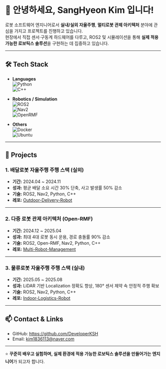 # 👋 안녕하세요, SangHyeon Kim 입니다!

로봇 소프트웨어 엔지니어로서 **실내/실외 자율주행**, **멀티로봇 관제 아키텍처** 분야에 관심을 가지고 프로젝트를 진행하고 있습니다.  
현장에서 직접 센서·구동계 하드웨어를 다루고, ROS2 및 시뮬레이션을 통해 **실제 적용 가능한 로보틱스 솔루션**을 구현하는 데 집중하고 있습니다.  

---

## 🛠 Tech Stack

- **Languages**  
  ![Python](https://img.shields.io/badge/Python-3776AB?style=flat&logo=python&logoColor=white)  
  ![C++](https://img.shields.io/badge/C++-00599C?style=flat&logo=c%2B%2B&logoColor=white)

- **Robotics / Simulation**  
  ![ROS2](https://img.shields.io/badge/ROS2-Foxglove?style=flat&logo=ros&logoColor=white)  
  ![Nav2](https://img.shields.io/badge/Nav2-22314E?style=flat)  
  ![OpenRMF](https://img.shields.io/badge/Open--RMF-22314E?style=flat)  

- **Others**  
  ![Docker](https://img.shields.io/badge/Docker-2496ED?style=flat&logo=docker&logoColor=white)  
  ![Ubuntu](https://img.shields.io/badge/Ubuntu-E95420?style=flat&logo=ubuntu&logoColor=white)  

---

## 🚀 Projects

### 1. 배달로봇 자율주행 주행 스택 (실외)
- **기간:** 2024.04 ~ 2024.11  
- **성과:** 평균 배달 소요 시간 30% 단축, 사고 발생률 50% 감소  
- **기술:** ROS2, Nav2, Python, C++  
- **레포:** [Outdoor-Delivery-Robot](https://github.com/username/Outdoor-Delivery-Robot)

---

### 2. 다중 로봇 관제 아키텍처 (Open-RMF)
- **기간:** 2024.12 ~ 2025.04  
- **성과:** 최대 4대 로봇 동시 운용, 경로 충돌률 90% 감소  
- **기술:** ROS2, Open-RMF, Nav2, Python, C++  
- **레포:** [Multi-Robot-Management](https://github.com/username/Multi-Robot-Management)

---

### 3. 물류로봇 자율주행 주행 스택 (실내)
- **기간:** 2025.05 ~ 2025.08  
- **성과:** LiDAR 기반 Localization 정확도 향상, 180° 센서 제약 속 안정적 주행 확보  
- **기술:** ROS2, Nav2, Python, C++  
- **레포:** [Indoor-Logistics-Robot](https://github.com/username/Indoor-Logistics-Robot)

---

## 📫 Contact & Links

- GitHub: https://github.com/DeveloperKSH
- Email: kim1836113@naver.com

---

⭐️ **꾸준히 배우고 실험하며, 실제 환경에 적용 가능한 로보틱스 솔루션을 만들어가는 엔지니어**가 되고자 합니다.
